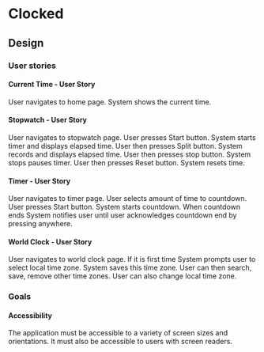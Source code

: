 # Clocked

## Design

### User stories
#### Current Time - User Story
User navigates to home page. System shows the current time.

#### Stopwatch - User Story
User navigates to stopwatch page. User presses Start button. System starts timer and displays elapsed time. User then presses Split button. System records and displays elapsed time. User then presses stop button. System stops pauses timer. User then presses Reset button. System resets time.

#### Timer - User Story
User navigates to timer page. User selects amount of time to countdown. User presses Start button. System starts countdown. When countdown ends System notifies user until user acknowledges countdown end by pressing anywhere.

#### World Clock - User Story
User navigates to world clock page. If it is first time System prompts user to select local time zone. System saves this time zone. User can then search, save, remove other time zones. User can also change local time zone.

### Goals

#### Accessibility
The application must be accessible to a variety of screen sizes and orientations. It must also be accessible to users with screen readers.